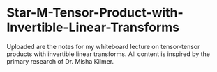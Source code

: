 # Star-M-Tensor-Product-with-Invertible-Linear-Transforms
Uploaded are the notes for my whiteboard lecture on tensor-tensor products with invertible linear transforms. All content is inspired by the primary research of Dr. Misha Kilmer. 
